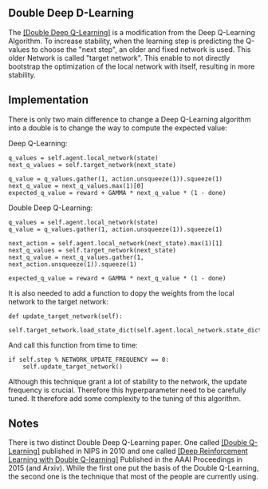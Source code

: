 ## Double Deep D-Learning

The [[Double Deep Q-Learning]](https://arxiv.org/pdf/1509.06461v3.pdf) is a modification from the Deep Q-Learning Algorithm. To increase stability, 
when the learning step is predicting the Q-values to choose the "next step", an older and fixed network is used.
This older Network is called "target network". This enable to not directly bootstrap the optimization of the local network with itself, 
resulting in more stability.

## Implementation

There is only two main difference to change a Deep Q-Learning algorithm into a double is to change the way to compute the expected value:

Deep Q-Learning:
```
q_values = self.agent.local_network(state)
next_q_values = self.target_network(next_state)

q_value = q_values.gather(1, action.unsqueeze(1)).squeeze(1)
next_q_value = next_q_values.max(1)[0]
expected_q_value = reward + GAMMA * next_q_value * (1 - done)
```

Double Deep Q-Learning:
```
q_values = self.agent.local_network(state)
q_value = q_values.gather(1, action.unsqueeze(1)).squeeze(1)

next_action = self.agent.local_network(next_state).max(1)[1]
next_q_values = self.target_network(next_state)
next_q_value = next_q_values.gather(1, next_action.unsqueeze(1)).squeeze(1)

expected_q_value = reward + GAMMA * next_q_value * (1 - done)
```

It is also needed to add a function to dopy the weights from the local network to the target network:
```
def update_target_network(self):
    self.target_network.load_state_dict(self.agent.local_network.state_dict())
```
And call this function from time to time:
```
if self.step % NETWORK_UPDATE_FREQUENCY == 0:
    self.update_target_network()
```

Although this technique grant a lot of stability to the network, the update frequency is crucial. Therefore this hyperparameter
need to be carefully tuned. It therefore add some complexity to the tuning of this algorithm.

## Notes

There is two distinct Double Deep Q-Learning paper. One called [[Double Q-Learning]](https://papers.nips.cc/paper/3964-double-q-learning.pdf) published in NIPS in 2010 and one called 
[[Deep Reinforcement Learning with Double Q-learning]](https://arxiv.org/pdf/1509.06461v3.pdf) Published in the AAAI Proceedings in 2015 (and Arxiv). 
While the first one put the basis of the Double Q-Learning, the second one is the technique that most of the people are currently using.

